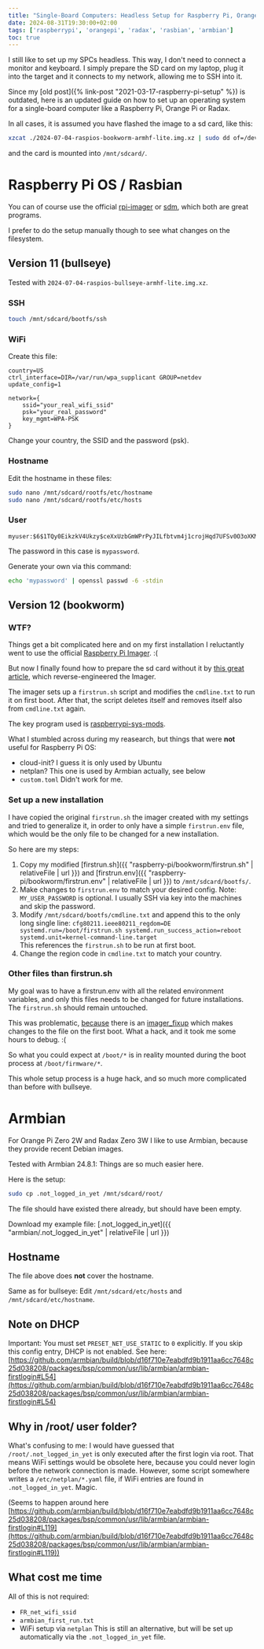 ```yaml
---
title: "Single-Board Computers: Headless Setup for Raspberry Pi, Orange Pi, Radax"
date: 2024-08-31T19:30:00+02:00
tags: ['raspberrypi', 'orangepi', 'radax', 'rasbian', 'armbian']
toc: true
---
```


I still like to set up my SPCs headless.
This way, I don't need to connect a monitor and keyboard.
I simply prepare the SD card on my laptop, plug it into the target and it connects to my network,
allowing me to SSH into it.

Since my [old post]({% link-post "2021-03-17-raspberry-pi-setup" %}) is outdated,
here is an updated guide on how to set up an operating system for a single-board computer
like a Raspberry Pi, Orange Pi or Radax.

In all cases, it is assumed you have flashed the image to a sd card, like this:

```bash
xzcat ./2024-07-04-raspios-bookworm-armhf-lite.img.xz | sudo dd of=/dev/mmcbzz0 bs=1M oflag=sync status=progress
```

and the card is mounted into `/mnt/sdcard/`.

# Raspberry Pi OS / Rasbian

You can of course use the official [rpi-imager](https://github.com/raspberrypi/rpi-imager)
or [sdm](https://github.com/gitbls/sdm), which both are great programs.

I prefer to do the setup manually though to see what changes on the filesystem.

## Version 11 (bullseye)

Tested with `2024-07-04-raspios-bullseye-armhf-lite.img.xz`.

### SSH

```bash
touch /mnt/sdcard/bootfs/ssh
```

### WiFi

Create this file:

```conf{data-filename=/mnt/sdcard/bootfs/wpa_supplicant.conf}
country=US
ctrl_interface=DIR=/var/run/wpa_supplicant GROUP=netdev
update_config=1

network={
    ssid="your_real_wifi_ssid"
    psk="your_real_password"
    key_mgmt=WPA-PSK
}
```

Change your country, the SSID and the password (psk).

### Hostname

Edit the hostname in these files:

```bash
sudo nano /mnt/sdcard/rootfs/etc/hostname
sudo nano /mnt/sdcard/rootfs/etc/hosts
```

### User

```{data-filename=/mnt/sdcard/bootfs/userconf.txt}
myuser:$6$1TQy0EikzkV4Ukzy$ceXxUzbGmWPrPyJILfbtvm4j1crojHqd7UFSv0O3oXKM6QsyEandc5YLGJqDZsBeWKXcMI3KIpqTQ9Q3HWHG10
```

The password in this case is `mypassword`.

Generate your own via this command:

```bash
echo 'mypassword' | openssl passwd -6 -stdin
```

## Version 12 (bookworm)

### WTF?

Things get a bit complicated here and on my first installation I
reluctantly went to use the official [Raspberry Pi Imager](https://github.com/raspberrypi/rpi-imager). :(

But now I finally found how to prepare the sd card without it by
[this great article](https://zansara.substack.com/p/2024-01-06-raspberrypi-headless-bookworm-wifi-config),
which reverse-engineered the Imager.

The imager sets up a `firstrun.sh` script and modifies the `cmdline.txt` to run it on first boot.
After that, the script deletes itself and removes itself also from `cmdline.txt` again.

The key program used is [raspberrypi-sys-mods](https://github.com/RPi-Distro/raspberrypi-sys-mods).

What I stumbled across during my reasearch, but things that were **not** useful for Raspberry Pi OS:

- cloud-init?
  I guess it is only used by Ubuntu
- netplan?
  This one is used by Armbian actually, see below
- `custom.toml`
  Didn't work for me.

### Set up a new installation

I have copied the original `firstrun.sh` the imager created with my settings
and tried to generalize it, in order to only have a simple `firstrun.env` file,
which would be the only file to be changed for a new installation.

So here are my steps:

1. Copy my modified [firstrun.sh]({{ "raspberry-pi/bookworm/firstrun.sh" | relativeFile | url }}) and [firstrun.env]({{ "raspberry-pi/bookworm/firstrun.env" | relativeFile | url }}) to `/mnt/sdcard/bootfs/`.
2. Make changes to `firstrun.env` to match your desired config.
   Note: `MY_USER_PASSWORD` is optional.
   I usually SSH via key into the machines and skip the password.
3. Modify `/mnt/sdcard/bootfs/cmdline.txt` and append this to the only long single line:
   `cfg80211.ieee80211_regdom=DE systemd.run=/boot/firstrun.sh systemd.run_success_action=reboot systemd.unit=kernel-command-line.target`  
   This references the `firstrun.sh` to be run at first boot.
4. Change the region code in `cmdline.txt` to match your country.

### Other files than firstrun.sh

My goal was to have a firstrun.env with all the related environment variables,
and only this files needs to be changed for future installations.
The `firstrun.sh` should remain untouched.

This was problematic, [because](https://github.com/raspberrypi/rpi-imager/issues/554) there
is an [imager_fixup](https://github.com/RPi-Distro/raspberrypi-sys-mods/blob/a7d769745962126abd7c727e9a7d4238fe3fb2c2/initramfs-tools/scripts/local-bottom/imager_fixup)
which makes changes to the file on the first boot.
What a hack, and it took me some hours to debug. :(

So what you could expect at `/boot/*` is in reality mounted during the boot process at `/boot/firmware/*`.

This whole setup process is a huge hack, and so much more complicated than before with bullseye.

# Armbian

For Orange Pi Zero 2W and Radax Zero 3W I like to use Armbian,
because they provide recent Debian images.

Tested with Armbian 24.8.1:
Things are so much easier here.

Here is the setup:

```bash
sudo cp .not_logged_in_yet /mnt/sdcard/root/
```

The file should have existed there already, but should have been empty.

Download my example file: [.not_logged_in_yet]({{ "armbian/.not_logged_in_yet" | relativeFile | url }})

## Hostname

The file above does **not** cover the hostname.

Same as for bullseye:
Edit `/mnt/sdcard/etc/hosts` and `/mnt/sdcard/etc/hostname`.

## Note on DHCP

Important: You must set `PRESET_NET_USE_STATIC` to `0` explicitly.
If you skip this config entry, DHCP is not enabled.
See here:
[https://github.com/armbian/build/blob/d16f710e7eabdfd9b1911aa6cc7648c25d038208/packages/bsp/common/usr/lib/armbian/armbian-firstlogin#L54](https://github.com/armbian/build/blob/d16f710e7eabdfd9b1911aa6cc7648c25d038208/packages/bsp/common/usr/lib/armbian/armbian-firstlogin#L54)

## Why in /root/ user folder?

What's confusing to me:
I would have guessed that `/root/.not_logged_in_yet` is only executed after the first login via root.
That means WiFi settings would be obsolete here, because you could never login before the network connection is made.
However, some script somewhere writes a `/etc/netplan/*.yaml` file, if WiFi entries are found in `.not_logged_in_yet`.
Magic.

(Seems to happen around here
[https://github.com/armbian/build/blob/d16f710e7eabdfd9b1911aa6cc7648c25d038208/packages/bsp/common/usr/lib/armbian/armbian-firstlogin#L119](https://github.com/armbian/build/blob/d16f710e7eabdfd9b1911aa6cc7648c25d038208/packages/bsp/common/usr/lib/armbian/armbian-firstlogin#L119))

## What cost me time

All of this is not required:

- `FR_net_wifi_ssid`
- `armbian_first_run.txt`
- WiFi setup via `netplan`
  This is still an alternative, but will be set up automatically via the `.not_logged_in_yet` file.
